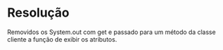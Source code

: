 # Resolução

Removidos os System.out com get e passado para um método da classe cliente a função de exibir os atributos.